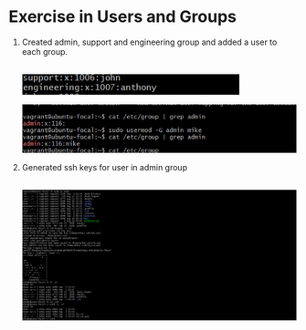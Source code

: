 # Exercise in Users and Groups

<ol>
<li>Created admin, support and engineering group and added a user to each group.</li>
<br>

![support and engineering](./Images/support%20and%20engineering.png "support and engineering")

![admin group](./Images/admin%20group.png "admin group")

<li>Generated ssh keys for user in admin group</li>
<br>

![ssh keys](./Images/ssh%20keys%20for%20user%20in%20admin.png "ssh keys")
</ol>
